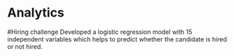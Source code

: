 # Analytics
#Hiring challenge
Developed a logistic regression model with 15 independent variables which helps to predict whether the candidate is hired or not hired.
